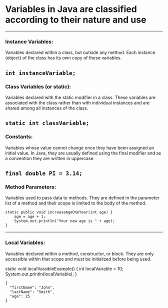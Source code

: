 # Variables in Java are classified according to their nature and use 
---
### Instance Variables: 
Variables declared within a class, but outside any method. Each instance (object) 
of the class has its own copy of these variables.

`int instanceVariable;`
 ---

### Class Variables (or static): 
Variables declared with the static modifier in a class. These variables are associated with
the class rather than with individual instances and are shared among all instances of the class.

`static int classVariable;`
 ---

### Constants: 
Variables whose value cannot change once they have been assigned an initial value. In Java, 
they are usually defined using the final modifier and as a convention they are written in uppercase.

`final double PI = 3.14;`
---

### Method Parameters: 
Variables used to pass data to methods. They are defined in the parameter list of a method and their
scope is limited to the body of the method. 

```
static public void increaseAgeOneYear(int age) {
    age = age + 1;
    System.out.println("Your new age is " + age);
}
```

--- 

### Local Variables: 
Variables declared within a method, constructor, or block. They are only accessible within that scope 
and must be initialized before being used. 
    
static void localVaraibleExample() {
        int localVariable = 10;
        System.out.println(localVariable);
    }
```
{
  "firstName": "John",
  "lastName": "Smith",
  "age": 25
}
```
